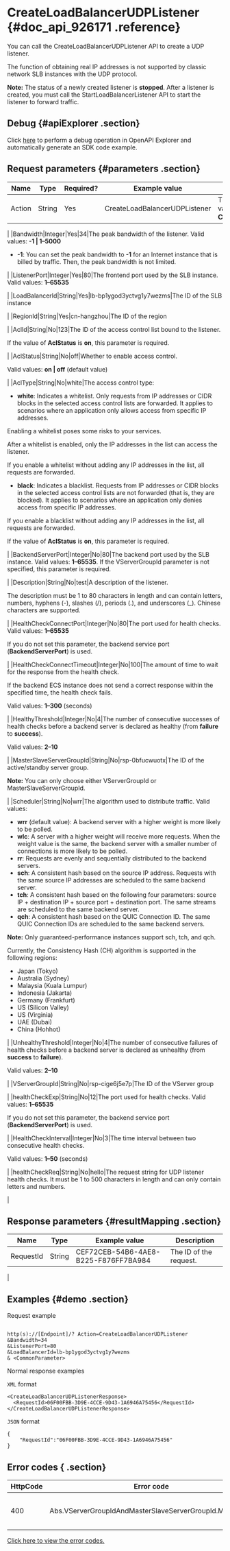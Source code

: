 # CreateLoadBalancerUDPListener {#doc_api_926171 .reference}

You can call the CreateLoadBalancerUDPListener API to create a UDP listener.

The function of obtaining real IP addresses is not supported by classic network SLB instances with the UDP protocol.

**Note:** The status of a newly created listener is **stopped**. After a listener is created, you must call the StartLoadBalancerListener API to start the listener to forward traffic.

## Debug {#apiExplorer .section}

Click [here](https://api.aliyun.com/#product=Slb&api=CreateLoadBalancerUDPListener) to perform a debug operation in OpenAPI Explorer and automatically generate an SDK code example.

## Request parameters {#parameters .section}

|Name|Type|Required?|Example value|Description|
|----|----|---------|-------------|-----------|
|Action|String|Yes|CreateLoadBalancerUDPListener|The action to perform. Valid value: **CreateLoadBalancerUDPListener**

 |
|Bandwidth|Integer|Yes|34|The peak bandwidth of the listener. Valid values: **-1 | 1–5000**

 -   **-1**: You can set the peak bandwidth to **-1** for an Internet instance that is billed by traffic. Then, the peak bandwidth is not limited.

 |
|ListenerPort|Integer|Yes|80|The frontend port used by the SLB instance. Valid values: **1–65535**

 |
|LoadBalancerId|String|Yes|lb-bp1ygod3yctvg1y7wezms|The ID of the SLB instance

 |
|RegionId|String|Yes|cn-hangzhou|The ID of the region

 |
|AclId|String|No|123|The ID of the access control list bound to the listener.

 If the value of **AclStatus** is **on**, this parameter is required.

 |
|AclStatus|String|No|off|Whether to enable access control.

 Valid values: **on | off** \(default value\)

 |
|AclType|String|No|white|The access control type:

 -   **white**: Indicates a whitelist. Only requests from IP addresses or CIDR blocks in the selected access control lists are forwarded. It applies to scenarios where an application only allows access from specific IP addresses.

Enabling a whitelist poses some risks to your services.

 After a whitelist is enabled, only the IP addresses in the list can access the listener.

 If you enable a whitelist without adding any IP addresses in the list, all requests are forwarded.

 -   **black**: Indicates a blacklist. Requests from IP addresses or CIDR blocks in the selected access control lists are not forwarded \(that is, they are blocked\). It applies to scenarios where an application only denies access from specific IP addresses.

If you enable a blacklist without adding any IP addresses in the list, all requests are forwarded.

 If the value of **AclStatus** is **on**, this parameter is required.

 |
|BackendServerPort|Integer|No|80|The backend port used by the SLB instance. Valid values: **1–65535**. If the VServerGroupId parameter is not specified, this parameter is required.

 |
|Description|String|No|test|A description of the listener.

 The description must be 1 to 80 characters in length and can contain letters, numbers, hyphens \(-\), slashes \(/\), periods \(.\), and underscores \(\_\). Chinese characters are supported.

 |
|HealthCheckConnectPort|Integer|No|80|The port used for health checks. Valid values: **1–65535**

 If you do not set this parameter, the backend service port \(**BackendServerPort**\) is used.

 |
|HealthCheckConnectTimeout|Integer|No|100|The amount of time to wait for the response from the health check.

 If the backend ECS instance does not send a correct response within the specified time, the health check fails.

 Valid values: **1–300** \(seconds\)

 |
|HealthyThreshold|Integer|No|4|The number of consecutive successes of health checks before a backend server is declared as healthy \(from **failure** to **success**\).

 Valid values: **2–10**

 |
|MasterSlaveServerGroupId|String|No|rsp-0bfucwuotx|The ID of the active/standby server group.

 **Note:** You can only choose either VServerGroupId or MasterSlaveServerGroupId.

 |
|Scheduler|String|No|wrr|The algorithm used to distribute traffic. Valid values:

 -   **wrr** \(default value\): A backend server with a higher weight is more likely to be polled.
-   **wlc**: A server with a higher weight will receive more requests. When the weight value is the same, the backend server with a smaller number of connections is more likely to be polled.
-   **rr**: Requests are evenly and sequentially distributed to the backend servers.
-   **sch**: A consistent hash based on the source IP address. Requests with the same source IP addresses are scheduled to the same backend server.
-   **tch**: A consistent hash based on the following four parameters: source IP + destination IP + source port + destination port. The same streams are scheduled to the same backend server.
-   **qch**: A consistent hash based on the QUIC Connection ID. The same QUIC Connection IDs are scheduled to the same backend servers.

 **Note:** Only guaranteed-performance instances support sch, tch, and qch.

 Currently, the Consistency Hash \(CH\) algorithm is supported in the following regions:

 -   Japan \(Tokyo\)
-   Australia \(Sydney\)
-   Malaysia \(Kuala Lumpur\)
-   Indonesia \(Jakarta\)
-   Germany \(Frankfurt\)
-   US \(Silicon Valley\)
-   US \(Virginia\)
-   UAE \(Dubai\)
-   China \(Hohhot\)

 |
|UnhealthyThreshold|Integer|No|4|The number of consecutive failures of health checks before a backend server is declared as unhealthy \(from **success** to **failure**\).

 Valid values: **2–10**

 |
|VServerGroupId|String|No|rsp-cige6j5e7p|The ID of the VServer group

 |
|healthCheckExp|String|No|12|The port used for health checks. Valid values: **1–65535**

 If you do not set this parameter, the backend service port \(**BackendServerPort**\) is used.

 |
|HealthCheckInterval|Integer|No|3|The time interval between two consecutive health checks.

 Valid values: **1–50** \(seconds\)

 |
|healthCheckReq|String|No|hello|The request string for UDP listener health checks. It must be 1 to 500 characters in length and can only contain letters and numbers.

 |

## Response parameters {#resultMapping .section}

|Name|Type|Example value|Description|
|----|----|-------------|-----------|
|RequestId|String|CEF72CEB-54B6-4AE8-B225-F876FF7BA984|The ID of the request.

 |

## Examples {#demo .section}

Request example

``` {#request_demo}

http(s)://[Endpoint]/? Action=CreateLoadBalancerUDPListener
&Bandwidth=34
&ListenerPort=80
&LoadBalancerId=lb-bp1ygod3yctvg1y7wezms
& <CommonParameter>

```

Normal response examples

`XML` format

``` {#xml_return_success_demo}
<CreateLoadBalancerUDPListenerResponse>
  <RequestId>06F00FBB-3D9E-4CCE-9D43-1A6946A75456</RequestId>
</CreateLoadBalancerUDPListenerResponse>

```

`JSON` format

``` {#json_return_success_demo}
{
	"RequestId":"06F00FBB-3D9E-4CCE-9D43-1A6946A75456"
}
```

## Error codes { .section}

|HttpCode|Error code|Error message|Description|
|--------|----------|-------------|-----------|
|400|Abs.VServerGroupIdAndMasterSlaveServerGroupId.MissMatch|The parameters VServerGroupId or MasterSlaveServerGroupId miss match.|The parameter VServerGroupId or MasterSlaveServerGroupId does not match.|

[Click here to view the error codes.](https://error-center.aliyun.com/status/product/Slb)

